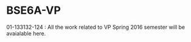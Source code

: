 # BSE6A-VP
01-133132-124 : All the work related to VP Spring 2016 semester will be avaialable here.
